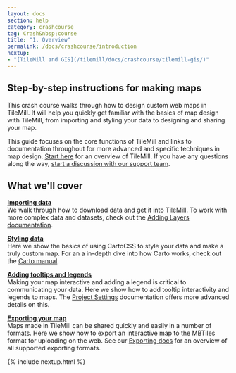 ```yaml
---
layout: docs
section: help
category: crashcourse
tag: Crash&nbsp;course
title: "1. Overview"
permalink: /docs/crashcourse/introduction
nextup:
- "[TileMill and GIS](/tilemill/docs/crashcourse/tilemill-gis/)"
---
```


<style type='text/css'>
</style>


## Step-by-step instructions for making maps

This crash course walks through how to design custom web maps in TileMill. It will help you quickly get familiar with the basics of map design with TileMill, from importing and styling your data to designing and sharing your map. 

This guide focuses on the core functions of TileMill and links to documentation throughout for more advanced and specific techniques in map design. [Start here](/tilemill/docs/crashcourse/tilemill-gis) for an overview of TileMill. If you have any questions along the way, [start a discussion with our support team](http://support.mapbox.com).

## What we'll cover

<div class='summary'>
	
  <p><strong><a href='/tilemill/docs/crashcourse/point-data'>Importing data</a></strong><br /> We walk through how to download data and get it into TileMill. To work with more complex data and datasets, check out the <a href="/tilemill/docs/manual/adding-layers/">Adding Layers documentation</a>.</p> 

  <p><strong><a href='/tilemill/docs/crashcourse/styling'>Styling data</a></strong><br /> Here we show the basics of using CartoCSS to style your data and make a truly custom map. For an a in-depth dive into how Carto works, check out the <a href="/tilemill/docs/manual/carto">Carto manual</a>.</p> 

  <p><strong><a href='/tilemill/docs/crashcourse/tooltips'>Adding tooltips and legends</a></strong><br /> Making your map interactive and adding a legend is critical to communicating your data. Here we show how to add tooltip interactivity and legends to maps. The <a href="/tilemill/docs/manual/project-settings">Project Settings</a> documentation offers more advanced details on this. </p> 

  <p><strong><a href='/tilemill/docs/crashcourse/exporting/'>Exporting your map</a></strong><br /> Maps made in TileMill can be shared quickly and easily in a number of formats. Here we show how to export an interactive map to the MBTiles format for uploading on the web. See our <a href="/tilemill/docs/manual/exporting/">Exporting docs</a> for an overview of all supported exporting formats.</p> 

</div>

{% include nextup.html %}
